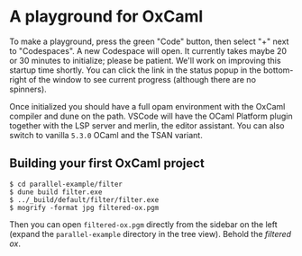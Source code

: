 # A playground for OxCaml

To make a playground, press the green "Code" button, then select "+" next to
"Codespaces".  A new Codespace will open.  It currently takes maybe 20 or 30
minutes to initialize; please be patient.  We'll work on improving this startup
time shortly.  You can click the link in the status popup in the bottom-right
of the window to see current progress (although there are no spinners).

Once initialized you should have a full opam environment with the OxCaml
compiler and dune on the path.  VSCode will have the OCaml Platform plugin
together with the LSP server and merlin, the editor assistant. You can 
also switch to vanilla `5.3.0` OCaml and the TSAN variant.

## Building your first OxCaml project

```shell
$ cd parallel-example/filter
$ dune build filter.exe
$ ../_build/default/filter/filter.exe
$ mogrify -format jpg filtered-ox.pgm
```

Then you can open `filtered-ox.pgm` directly from the sidebar on the left (expand the `parallel-example` directory in the tree view).  Behold the *filtered ox*.
